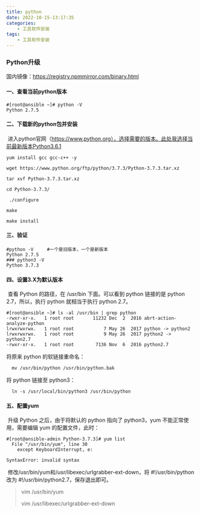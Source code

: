 ```yaml
---
title: python
date: 2022-10-15-13:17:35
categories:
	- 工具软件安装
tags:
	- 工具软件安装
---
```



### Python升级

国内镜像：https://registry.npmmirror.com/binary.html

#### 一、**查看当前python版本**

```
#[root@ansible ~]# python -V
Python 2.7.5
```



#### 二、**下载新的python包并安装**

​	进入python官网（https://www.python.org），选择需要的版本。此处我选择当前最新版本Python3.6.1

```
yum install gcc gcc-c++ -y

wget https://www.python.org/ftp/python/3.7.3/Python-3.7.3.tar.xz

tar xvf Python-3.7.3.tar.xz 

cd Python-3.7.3/

 ./configure
 
make

make install
```

#### 三、**验证**

```
#python -V     #一个是旧版本，一个是新版本
Python 2.7.5
### python3 -V
Python 3.7.3
```

#### 四、**设置3.X为默认版本**

​	查看 Python 的路径，在 /usr/bin 下面。可以看到 python 链接的是 python 2.7，所以，执行 python 就相当于执行 python 2.7。

```
#[root@ansible ~]# ls -al /usr/bin | grep python
-rwxr-xr-x.   1 root root       11232 Dec  2  2016 abrt-action-analyze-python
lrwxrwxrwx.   1 root root           7 May 26  2017 python -> python2
lrwxrwxrwx.   1 root root           9 May 26  2017 python2 -> python2.7
-rwxr-xr-x.   1 root root        7136 Nov  6  2016 python2.7
```

将原来 python 的软链接重命名：

```
  mv /usr/bin/python /usr/bin/python.bak
```

将 python 链接至 python3：

```
  ln -s /usr/local/bin/python3 /usr/bin/python
```

#### 五、**配置yum**

​	升级 Python 之后，由于将默认的 python 指向了 python3，yum 不能正常使用，需要编辑 yum 的配置文件，此时：

```
#[root@ansible-admin Python-3.7.3]# yum list
  File "/usr/bin/yum", line 30
    except KeyboardInterrupt, e:

SyntaxError: invalid syntax
```

​	修改/usr/bin/yum和/usr/libexec/urlgrabber-ext-down，将 #!/usr/bin/python 改为 #!/usr/bin/python2.7，保存退出即可。

> vim /usr/bin/yum
>
> vim /usr/libexec/urlgrabber-ext-down
